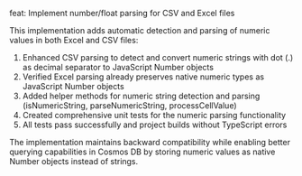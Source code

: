 feat: Implement number/float parsing for CSV and Excel files

This implementation adds automatic detection and parsing of numeric values in both Excel and CSV files:

1. Enhanced CSV parsing to detect and convert numeric strings with dot (.) as decimal separator to JavaScript Number objects
2. Verified Excel parsing already preserves native numeric types as JavaScript Number objects
3. Added helper methods for numeric string detection and parsing (isNumericString, parseNumericString, processCellValue)
4. Created comprehensive unit tests for the numeric parsing functionality
5. All tests pass successfully and project builds without TypeScript errors

The implementation maintains backward compatibility while enabling better querying capabilities in Cosmos DB by storing numeric values as native Number objects instead of strings.